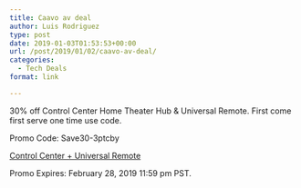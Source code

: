 ```yaml
---
title: Caavo av deal
author: Luis Rodriguez
type: post
date: 2019-01-03T01:53:53+00:00
url: /post/2019/01/02/caavo-av-deal/
categories:
  - Tech Deals
format: link

---
```

30% off Control Center Home Theater Hub & Universal Remote. First come first serve one time use code.

Promo Code: Save30-3ptcby

[Control Center + Universal Remote][1]

Promo Expires: February 28, 2019 11:59 pm PST.

 [1]: https://caavo.com/products/control-center#control-center
